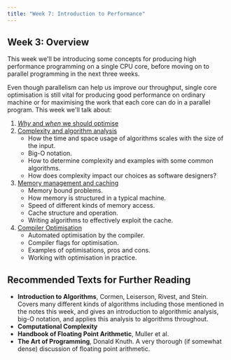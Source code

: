 ```yaml
---
title: "Week 7: Introduction to Performance"
---
```


## Week 3: Overview 

This week we'll be introducing some concepts for producing high performance programming on a single CPU core, before moving on to parallel programming in the next three weeks. 

Even though parallelism can help us improve our throughput, single core optimisation is still vital for producing good performance on ordinary machine or for maximising the work that each core can do in a parallel program. This week we'll talk about:

1. [_Why_ and _when_ we should optimise](sec00Motivation)
2. [Complexity and algorithm analysis](sec01Complexity) 
    - How the time and space usage of algorithms scales with the size of the input. 
    - Big-O notation.
    - How to determine complexity and examples with some common algorithms.
    - How does complexity impact our choices as software designers?
3. [Memory management and caching](sec02Memory)
    - Memory bound problems. 
    - How memory is structured in a typical machine.
    - Speed of different kinds of memory access.
    - Cache structure and operation. 
    - Writing algorithms to effectively exploit the cache. 
4. [Compiler Optimisation](sec03Optimisation)
    - Automated optimisation by the compiler. 
    - Compiler flags for optimisation.
    - Examples of optimisations, pros and cons.
    - Working with optimisation in practice. 

## Recommended Texts for Further Reading

- **Introduction to Algorithms**, Cormen, Leiserson, Rivest, and Stein. Covers many different kinds of algorithms including those mentioned in the notes this week, and gives an introduction to algorithmic analysis, big-O notation, and applies this analysis to algorithms throughout. 
- **Computational Complexity** 
- **Handbook of Floating Point Arithmetic**, Muller et al. 
- **The Art of Programming**, Donald Knuth. A very thorough (if somewhat dense) discussion of floating point arithmetic. 